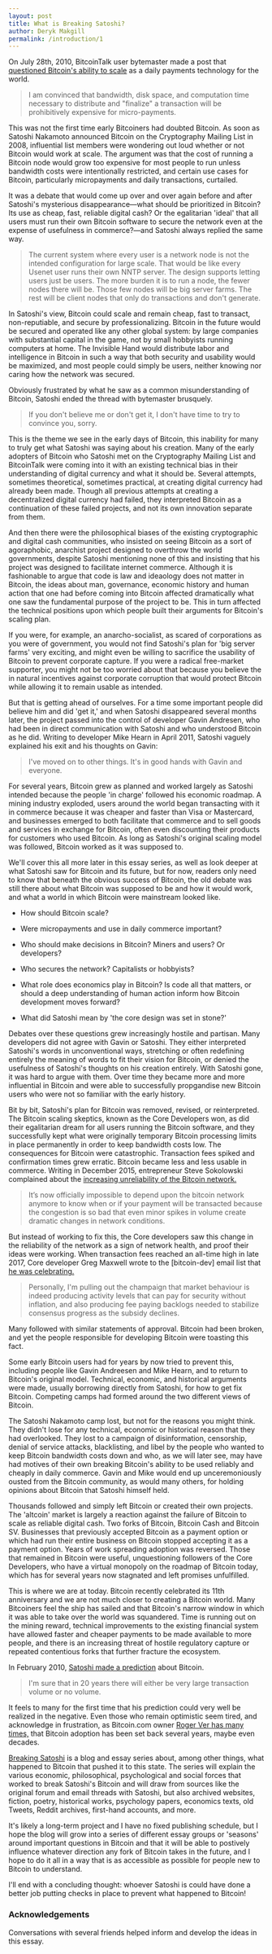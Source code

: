 ```yaml
---
layout: post
title: What is Breaking Satoshi?
author: Deryk Makgill
permalink: /introduction/1
---
```


On July 28th, 2010, BitcoinTalk user bytemaster made a post that [questioned Bitcoin's ability to scale](https://bitcointalk.org/index.php?topic=532.15;imode) as a daily payments technology for the world.

>I am convinced that bandwidth, disk space, and computation time necessary to distribute and "finalize" a transaction will be prohibitively expensive for micro-payments.

This was not the first time early Bitcoiners had doubted Bitcoin. As soon as Satoshi Nakamoto announced Bitcoin on the Cryptography Mailing List in 2008, influential list members were wondering out loud whether or not Bitcoin would work at scale. The argument was that the cost of running a Bitcoin node would grow too expensive for most people to run unless bandwidth costs were intentionally restricted, and certain use cases for Bitcoin, particularly micropayments and daily transactions, curtailed.

It was a debate that would come up over and over again before and after Satoshi's mysterious disappearance—what should be prioritized in Bitcoin? Its use as cheap, fast, reliable digital cash? Or the egalitarian 'ideal' that all users must run their own Bitcoin software to secure the network even at the expense of usefulness in commerce?—and Satoshi always replied the same way.

>The current system where every user is a network node is not the intended configuration for large scale.  That would be like every Usenet user runs their own NNTP server.  The design supports letting users just be users.  The more burden it is to run a node, the fewer nodes there will be.  Those few nodes will be big server farms.  The rest will be client nodes that only do transactions and don't generate.

In Satoshi's view, Bitcoin could scale and remain cheap, fast to transact, non-reputiable, and secure by professionalizing. Bitcoin in the future would be secured and operated like any other global system: by large companies with substantial capital in the game, not by small hobbyists running computers at home. The Invisible Hand would distribute labor and intelligence in Bitcoin in such a way that both security and usability would be maximized, and most people could simply be users, neither knowing nor caring how the network was secured.

Obviously frustrated by what he saw as a common misunderstanding of Bitcoin, Satoshi ended the thread with bytemaster brusquely.

>If you don't believe me or don't get it, I don't have time to try to convince you, sorry.

This is the theme we see in the early days of Bitcoin, this inability for many to truly get what Satoshi was saying about his creation. Many of the early adopters of Bitcoin who Satoshi met on the Cryptography Mailing List and BitcoinTalk were coming into it with an existing technical bias in their understanding of digital currency and what it should be. Several attempts, sometimes theoretical, sometimes practical, at creating digital currency had already been made. Though all previous attempts at creating a decentralized digital currency had failed, they interpreted Bitcoin as a continuation of these failed projects, and not its own innovation separate from them.

And then there were the philosophical biases of the existing cryptographic and digital cash communities, who insisted on seeing Bitcoin as a sort of agoraphobic, anarchist project designed to overthrow the world governments, despite Satoshi mentioning none of this and insisting that his project was designed to facilitate internet commerce. Although it is fashionable to argue that code is law and ideaology does not matter in Bitcoin, the ideas about man, governance, economic history and human action that one had before coming into Bitcoin affected dramatically what one saw the fundamental purpose of the project to be. This in turn affected the technical positions upon which people built their arguments for Bitcoin's scaling plan.

If you were, for example, an anarcho-socialist, as scared of corporations as you were of government, you would not find Satoshi's plan for 'big server farms' very exciting, and might even be willing to sacrifice the usability of Bitcoin to prevent corporate capture. If you were a radical free-market supporter, you might not be too worried about that because you believe the in natural incentives against corporate corruption that would protect Bitcoin while allowing it to remain usable as intended.

But that is getting ahead of ourselves. For a time some important people did believe him and did 'get it,' and when Satoshi disappeared several months later, the project passed into the control of developer Gavin Andresen, who had been in direct communication with Satoshi and who understood Bitcoin as he did. Writing to developer Mike Hearn in April 2011, Satoshi vaguely explained his exit and his thoughts on Gavin:

> I've moved on to other things.  It's in good hands with Gavin and everyone.

For several years, Bitcoin grew as planned and worked largely as Satoshi intended because the people 'in charge' followed his economic roadmap. A mining industry exploded, users around the world began transacting with it in commerce because it was cheaper and faster than Visa or Mastercard, and businesses emerged to both facilitate that commerce and to sell goods and services in exchange for Bitcoin, often even discounting their products for customers who used Bitcoin. As long as Satoshi's original scaling model was followed, Bitcoin worked as it was supposed to.

We'll cover this all more later in this essay series, as well as look deeper at what Satoshi saw for Bitcoin and its future, but for now, readers only need to know that beneath the obvious success of Bitcoin, the old debate was still there about what Bitcoin was supposed to be and how it would work, and what a world in which Bitcoin were mainstream looked like.

- How should Bitcoin scale? 

- Were micropayments and use in daily commerce important? 

- Who should make decisions in Bitcoin? Miners and users? Or developers?

- Who secures the network? Capitalists or hobbyists?

- What role does economics play in Bitcoin? Is code all that matters, or should a deep understanding of human action inform how Bitcoin development moves forward?

- What did Satoshi mean by 'the core design was set in stone?'

Debates over these questions grew increasingly hostile and partisan. Many developers did not agree with Gavin or Satoshi. They either interpreted Satoshi's words in unconventional ways, stretching or often redefining entirely the meaning of words to fit their vision for Bitcoin, or denied the usefulness of Satoshi's thoughts on his creation entirely. With Satoshi gone, it was hard to argue with them. Over time they became more and more influential in Bitcoin and were able to successfully propgandise new Bitcoin users who were not so familiar with the early history. 

Bit by bit, Satoshi's plan for Bitcoin was removed, revised, or reinterpreted. The Bitcoin scaling skeptics, known as the Core Developers won, as did their egalitarian dream for all users running the Bitcoin software, and they successfully kept what were originally temporary Bitcoin processing limits in place permanently in order to keep bandwidth costs low. The consequences for Bitcoin were catastrophic. Transaction fees spiked and confirmation times grew erratic. Bitcoin became less and less usable in commerce. Writing in December 2015, entrepreneur Steve Sokolowski complained about the [increasing unreliability of the Bitcoin network.](https://forums.prohashing.com/viewtopic.php?f=11&t=679)

> It’s now officially impossible to depend upon the bitcoin network anymore to know when or if your payment will be transacted because the congestion is so bad that even minor spikes in volume create dramatic changes in network conditions.

But instead of working to fix this, the Core developers saw this change in the reliability of the network as a sign of network health, and proof their ideas were working. When transaction fees reached an all-time high in late 2017, Core developer Greg Maxwell wrote to the [bitcoin-dev] email list that [he was celebrating.](https://lists.linuxfoundation.org/pipermail/bitcoin-dev/2017-December/015455.html)

> Personally, I'm pulling out the champaign that market behaviour is indeed producing activity levels that can pay for security without inflation, and also producing fee paying backlogs needed to stabilize consensus progress as the subsidy declines.

Many followed with similar statements of approval. Bitcoin had been broken, and yet the people responsible for developing Bitcoin were toasting this fact.

Some early Bitcoin users had for years by now tried to prevent this, including people like Gavin Andreesen and Mike Hearn, and to return to Bitcoin's original model. Technical, economic, and historical arguments were made, usually borrowing directly from Satoshi, for how to get fix Bitcoin. Competing camps had formed around the two different views of Bitcoin.

The Satoshi Nakamoto camp lost, but not for the reasons you might think. They didn't lose for any technical, economic or historical reason that they had overlooked. They lost to a campaign of disinformation, censorship, denial of service attacks, blacklisting, and libel by the people who wanted to keep Bitcoin bandwidth costs down and who, as we will later see, may have had motives of their own breaking Bitcoin's ability to be used reliably and cheaply in daily commerce. Gavin and Mike would end up unceremoniously ousted from the Bitcoin community, as would many others, for holding opinions about Bitcoin that Satoshi himself held.

Thousands followed and simply left Bitcoin or created their own projects. The 'altcoin' market is largely a reaction against the failure of Bitcoin to scale as reliable digital cash. Two forks of Bitcoin, Bitcoin Cash and Bitcoin SV. Businesses that previously accepted Bitcoin as a payment option or which had run their entire business on Bitcoin stopped accepting it as a payment option. Years of work spreading adoption was reversed. Those that remained in Bitcoin were useful, unquestioning followers of the Core Developers, who have a virtual monopoly on the roadmap of Bitcoin today, which has for several years now stagnated and left promises unfulfilled.

This is where we are at today. Bitcoin recently celebrated its 11th anniversary and we are not much closer to creating a Bitcoin world. Many Bitcoiners feel the ship has sailed and that Bitcoin's narrow window in which it was able to take over the world was squandered. Time is running out on the mining reward, technical improvements to the existing financial system have allowed faster and cheaper payments to be made available to more people, and there is an increasing threat of hostile regulatory capture or repeated contentious forks that further fracture the ecosystem. 

In February 2010, [Satoshi made a prediction](https://bitcointalk.org/index.php?topic=48.msg329#msg329) about Bitcoin.

> I'm sure that in 20 years there will either be very large transaction volume or no volume.

It feels to many for the first time that his prediction could very well be realized in the negative. Even those who remain optimistic seem tired, and acknowledge in frustration, as Bitcoin.com owner [Roger Ver has many times,](https://bitsonline.com/bitcoin-adoption-lost-years-ver/) that Bitcoin adoption has been set back several years, maybe even decades.

[Breaking Satoshi](/) is a blog and essay series about, among other things, what happened to Bitcoin that pushed it to this state. The series will explain the various economic, philosophical, psychological and social forces that worked to break Satoshi's Bitcoin and will draw from sources like the original forum and email threads with Satoshi, but also archived websites, fiction, poetry, historical works, psychology papers, economics texts, old Tweets, Reddit archives, first-hand accounts, and more.

It's likely a long-term project and I have no fixed publishing schedule, but I hope the blog will grow into a series of different essay groups or 'seasons' around important questions in Bitcoin and that it will be able to postively influence whatever direction any fork of Bitcoin takes in the future, and I hope to do it all in a way that is as accessible as possible for people new to Bitcoin to understand.

I'll end with a concluding thought: whoever Satoshi is could have done a better job putting checks in place to prevent what happened to Bitcoin!

### Acknowledgements

Conversations with several friends helped inform and develop the ideas in this essay.
